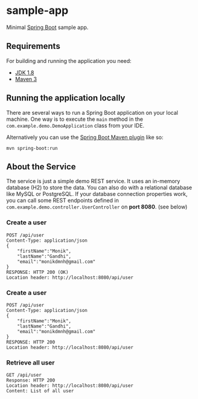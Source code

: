 # sample-app

Minimal [Spring Boot](http://projects.spring.io/spring-boot/) sample app.

## Requirements

For building and running the application you need:

- [JDK 1.8](http://www.oracle.com/technetwork/java/javase/downloads/jdk8-downloads-2133151.html)
- [Maven 3](https://maven.apache.org)

## Running the application locally

There are several ways to run a Spring Boot application on your local machine. One way is to execute the `main` method in the `com.example.demo.DemoApplication` class from your IDE.

Alternatively you can use the [Spring Boot Maven plugin](https://docs.spring.io/spring-boot/docs/current/reference/html/build-tool-plugins-maven-plugin.html) like so:

```shell
mvn spring-boot:run
```

## About the Service

The service is just a simple demo REST service. It uses an in-memory database (H2) to store the data. You can also do with a relational database like MySQL or PostgreSQL. If your database connection properties work, you can call some REST endpoints defined in ```com.example.demo.controller.UserController``` on **port 8080**. (see below)



### Create a user

```
POST /api/user
Content-Type: application/json
{
    "firstName":"Monik",
    "lastName":"Gandhi",
    "email":"monikdmnh@gmail.com"
}
RESPONSE: HTTP 200 (OK)
Location header: http://localhost:8080/api/user
```



### Create a user

```
POST /api/user
Content-Type: application/json
{
    "firstName":"Monik",
    "lastName":"Gandhi",
    "email":"monikdmnh@gmail.com"
}
RESPONSE: HTTP 200
Location header: http://localhost:8080/api/user
```


### Retrieve all user

```
GET /api/user
Response: HTTP 200
Location header: http://localhost:8080/api/user
Content: List of all user 
```
